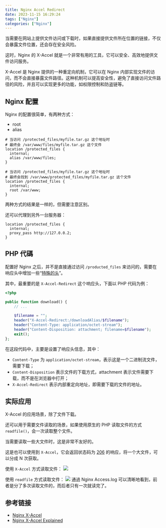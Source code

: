 ```yaml
---
title: Nginx Accel Redirect
date: 2023-11-15 16:29:24
tags: ["Nginx"]
categories: ["Nginx"]
---
```


当需要在网站上提供文件访问或下载时，如果直接提供文件所在位置的链接，不仅会暴露文件位置，还会存在安全风险。

这时，Nginx 的 X-Accel 就是一个非常有用的工具，它可以安全、高效地提供文件访问服务。

X-Accel 是 Nginx 提供的一种重定向机制，它可以在 Nginx 内部实现文件的访问，而不会直接暴露文件路径。这种机制可以提高安全性，避免了直接访问文件路径的风险，并且可以实现更多的功能，如权限控制和防盗链等。

## Nginx 配置
Nginx 的配置很简单，有两种方式：
* root
* alias

```nginx
# 当访问 /protected_files/myfile.tar.gz 这个地址时
# 最终会 /var/www/files/myfile.tar.gz 这个文件
location /protected_files {
  internal;
  alias /var/www/files;
}

# 当访问 /protected_files/myfile.tar.gz 这个地址时
# 最终会找到 /var/www/protected_files/myfile.tar.gz 这个文件 
location /protected_files {
  internal;
  root /var/www;
}
```

两种方式的结果是一样的，但需要注意区别。

还可以代理到另外一台服务器：
```nginx
location /protected_files {
  internal;
  proxy_pass http://127.0.0.2;
}
```

## PHP 代碼

配置好 Nginx 之后，并不是直接通过访问 `/producted_files` 来访问的，需要在响应头中增加一些“[特殊的头](https://www.nginx.com/resources/wiki/start/topics/examples/x-accel/#special-headers)”。

其中，最重要的是 `X-Accel-Redirect` 这个响应头，下面以 PHP 代码为例：
```php
<?php

public function download() {
    // ...
  
    $filename = "";
    header("X-Accel-Redirect:/downloadAlias/$filename");
    header("Content-Type: application/octet-stream");
    header("Content-Disposition: attachment; filename=$filename");
    exit();
};
```

在这段代码中，主要是设置了响应头信息，其中：
* `Content-Type` 为 `application/octet-stream`，表示这是一个二进制流文件，需要下载；
* `Content-Disposition` 表示文件的下载方式，attachment 表示文件需要下载，而不是在浏览器中打开；
* `X-Accel-Redirect` 表示内部重定向地址，即需要下载的文件的地址。

## 实际应用
X-Accel 的应用场景，除了文件下载。

还可以用于需要文件读取的场景，如果使用原生的 PHP 读取文件的方式 `readfile()`，会一次读取整个文件。

当需要读取一些大文件时，这是非常不友好的。

这是也可以使用到 `X-Accel`，它会返回状态码为 [206](https://developer.mozilla.org/zh-CN/docs/Web/HTTP/Status/206) 的响应，将一个大文件，可以分成 N 次获取。

使用 `X-Accel` 方式读取文件：
![](https://cdn.jsdelivr.net/gh/0xAiKang/CDN/blog/images/20231115094927.png)

使用 `readfile` 方式读取文件：
![](https://cdn.jsdelivr.net/gh/0xAiKang/CDN/blog/images/20231115102401.png)
通過 Nginx Access.log 可以清晰地看到，前者是分了多次读取文件的，而后者只有一次就读完了。

## 参考链接
* [Nginx X-Accel](https://www.nginx.com/resources/wiki/start/topics/examples/x-accel/#less-info)
* [Nginx X-Accel Explained](https://blog.horejsek.com/nginx-x-accel-explained/)